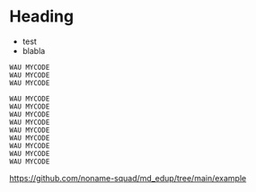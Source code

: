 # Heading
* test
* blabla

```
WAU MYCODE
WAU MYCODE
WAU MYCODE

WAU MYCODE
WAU MYCODE
WAU MYCODE
WAU MYCODE
WAU MYCODE
WAU MYCODE
WAU MYCODE
WAU MYCODE
WAU MYCODE

```
https://github.com/noname-squad/md_edup/tree/main/example
